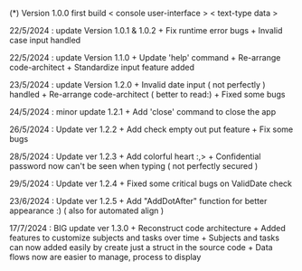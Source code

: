 (*) Version 1.0.0 first build < console user-interface > < text-type data >

 22/5/2024 : update Version 1.0.1 & 1.0.2
		+ Fix runtime error bugs 
 		+ Invalid case input handled

 22/5/2024 : update Version 1.1.0 
 		+ Update 'help' command
     	+ Re-arrange code-architect 
     	+ Standardize input feature added

 23/5/2024 : update Version 1.2.0
		+ Invalid date input ( not perfectly ) handled
		+ Re-arrange code-architect ( better to read:)
		+ Fixed some bugs

 24/5/2024 : minor update 1.2.1
		+ Add 'close' command to close the app

 26/5/2024 : Update ver 1.2.2
		+ Add check empty out put feature + Fix some bugs

 28/5/2024 : Update ver 1.2.3
		+ Add colorful heart :,>
		+ Confidential password now can't be seen when typing ( not perfectly secured )

 29/5/2024 : Update ver 1.2.4
		+ Fixed some critical bugs on ValidDate check

 23/6/2024 : Update ver 1.2.5
		+ Add "AddDotAfter" function for better appearance :) ( also for automated align ) 

 17/7/2024 : BIG update ver 1.3.0
		+ Reconstruct code architecture
		+ Added features to customize subjects and tasks over time
		+ Subjects and tasks can now added easily by create just a struct in the source code
		+ Data flows now are easier to manage, process to display
